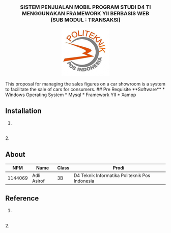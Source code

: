<h3 align="center">SISTEM PENJUALAN MOBIL PROGRAM STUDI D4 TI </i>
<br>MENGGUNAKAN FRAMEWORK YII BERBASIS WEB<br> (SUB MODUL : TRANSAKSI)</h3>
<p align="center">
  <img src="./img/Proposal/PoliteknikPos.JPG" width="150" height="150">
</p>
This proposal for managing the sales figures on a car showroom is a system to facilitate the sale of cars for consumers.
## Pre Requisite
**Software**
* Windows Operating System
* Mysql
* Framework YII
* Xampp

## Installation
1.
<br>
2.

## About

NPM| Name| Class | Prodi
------------ | ------------- | ------------- | -------------
1144069| Adli Asirof| 3B| D4 Teknik Informatika Politeknik Pos Indonesia

## Reference
1.
<br>
2.
